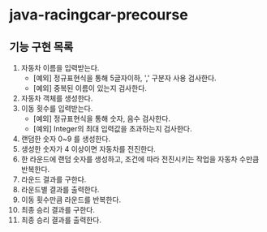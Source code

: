 # java-racingcar-precourse

## 기능 구현 목록
1. 자동차 이름을 입력받는다.
   - [예외] 정규표현식을 통해 5글자이하, ',' 구분자 사용 검사한다.
   - [예외] 중복된 이름이 있는지 검사한다.
2. 자동차 객체를 생성한다.
3. 이동 횟수를 입력받는다.
    - [예외] 정규표현식을 통해 숫자, 음수 검사한다.
    - [예외] Integer의 최대 입력값을 초과하는지 검사한다.
4. 랜덤한 숫자 0~9 를 생성한다.
5. 생성한 숫자가 4 이상이면 자동차를 전진한다.
6. 한 라운드에 랜덤 숫자를 생성하고, 조건에 따라 전진시키는 작업을 자동차 수만큼 반복한다.
7. 라운드 결과를 구한다.
8. 라운드별 결과를 출력한다.
9. 이동 횟수만큼 라운드를 반복한다.
10. 최종 승리 결과를 구한다.
11. 최종 승리 결과를 출력한다.